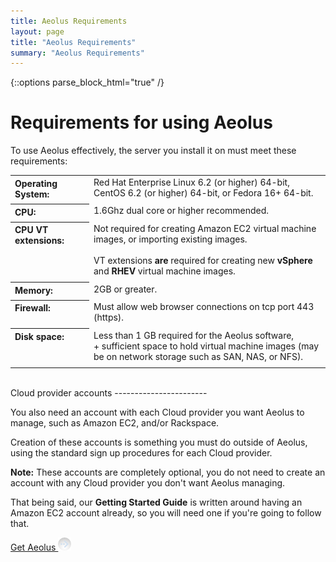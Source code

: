 ```yaml
---
title: Aeolus Requirements
layout: page
title: "Aeolus Requirements"
summary: "Aeolus Requirements"
---
```

{::options parse_block_html="true" /}

Requirements for using Aeolus
=============================

<div class="section-grouping">
To use Aeolus effectively, the server you install it on must meet these
requirements:

<table width='60%'>
  <tr>
    <th align='left' style='vertical-align: top' width='25%'>
      Operating System:
    </th>
    <td style='padding-bottom: 0.7em'>
      Red Hat Enterprise Linux 6.2 (or higher) 64-bit, CentOS 6.2 (or
      higher) 64-bit, or Fedora 16+ 64-bit.
    </td>
  </tr>
  <tr>
    <th align='left' style='vertical-align: top'>CPU:</th>
    <td style='padding-bottom: 0.7em'>
      1.6Ghz dual core or higher recommended.
    </td>
  </tr>
  <tr>
    <th align='left' style='vertical-align: top'>
      CPU VT extensions:
    </th>
    <td style='padding-bottom: 0.7em'>
      Not required for creating Amazon EC2 virtual machine images, or
      importing existing images.
      <br />
      <br />
      VT extensions <b>are</b> required for creating new
      <b>vSphere</b> and <b>RHEV</b> virtual machine images.
    </td>
  </tr>
  <tr>
    <th align='left' style='vertical-align: top'>Memory:</th>
    <td style='padding-bottom: 0.7em'>2GB or greater.</td>
  </tr>
  <tr>
    <th align='left' style='vertical-align: top'>Firewall:</th>
    <td style='padding-bottom: 0.7em'>
      Must allow web browser connections on tcp port 443 (https).
    </td>
  </tr>
  <tr>
    <th align='left' style='vertical-align: top'>Disk space:</th>
    <td style='padding-bottom: 0.7em'>
      Less than 1 GB required for the Aeolus software,
      <br />
      + sufficient space to hold virtual machine images (may be on network
      storage such as SAN, NAS, or NFS).
    </td>
  </tr>
</table>
</div>
<br />

<div class="section-grouping">
Cloud provider accounts
-----------------------

You also need an account with each Cloud provider you want Aeolus to
manage, such as Amazon EC2, and/or Rackspace.

Creation of these accounts is something you must do outside of Aeolus,
using the standard sign up procedures for each Cloud provider.

**Note:** These accounts are completely optional, you do not need to
create an account with any Cloud provider you don't want Aeolus
managing.

That being said, our **Getting Started Guide** is written around having
an Amazon EC2 account already, so you will need one if you're going to
follow that.
</div>

<a class='button' href='get_it.html'>
  Get Aeolus <img alt='→' src='images/button-right.png' />
</a>
